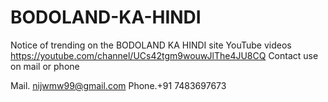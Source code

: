 # BODOLAND-KA-HINDI
Notice of trending on the BODOLAND KA HINDI site
YouTube videos https://youtube.com/channel/UCs42tgm9wouwJlThe4JU8CQ
Contact use on mail or phone

Mail. nijwmw99@gmail.com
Phone.+91 7483697673


